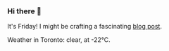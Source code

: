 ### Hi there :wave:

It's Friday! I might be crafting a fascinating [blog post](https://benjaminwuethrich.dev).

Weather in Toronto: clear, at -22°C.
